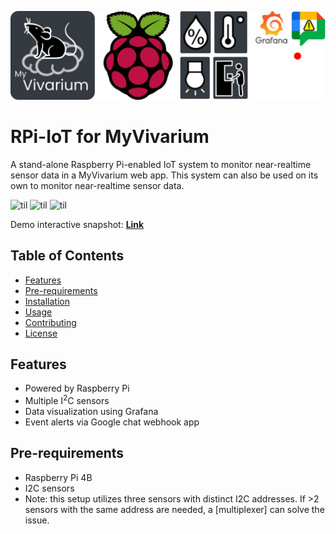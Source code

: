 ![Logo](https://github.com/myvivarium/RPi-IoT/blob/main/images/IoT_graphical_abstract-mod.webp)

# RPi-IoT for MyVivarium

A stand-alone Raspberry Pi-enabled IoT system to monitor near-realtime sensor data in a MyVivarium web app. This system can also be used on its own to monitor near-realtime sensor data.


![til](./images/IOTsensors1.gif)
![til](./images/IOTsensors2.gif)
![til](./images/IOTsensors3.gif)

Demo interactive snapshot: **[Link](https://snapshots.raintank.io/dashboard/snapshot/BS9oMWCz8rpT2H3xoGVoHyDHSobyJrrW)**

## Table of Contents
- [Features](#features)
- [Pre-requirements](#pre-requirements)
- [Installation](#installation)
- [Usage](#usage)
- [Contributing](#contributing)
- [License](#license)

## Features
- Powered by Raspberry Pi
- Multiple I<sup>2</sup>C sensors
- Data visualization using Grafana
- Event alerts via Google chat webhook app

## Pre-requirements
- Raspberry Pi 4B
- I2C sensors
- Note: this setup utilizes three sensors with distinct I2C addresses. If >2 sensors with the same address are needed, a [multiplexer] can solve the issue.
